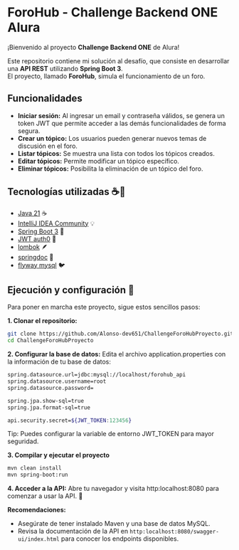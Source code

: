 # ForoHub - Challenge Backend ONE Alura  

¡Bienvenido al proyecto **Challenge Backend ONE** de Alura!  

Este repositorio contiene mi solución al desafío, que consiste en desarrollar una **API REST** utilizando **Spring Boot 3**.  
El proyecto, llamado **ForoHub**, simula el funcionamiento de un foro.  

## Funcionalidades  
- **Iniciar sesión:** Al ingresar un email y contraseña válidos, se genera un token JWT que permite acceder a las demás funcionalidades de forma segura.  
- **Crear un tópico:** Los usuarios pueden generar nuevos temas de discusión en el foro.  
- **Listar tópicos:** Se muestra una lista con todos los tópicos creados.  
- **Editar tópicos:** Permite modificar un tópico específico.  
- **Eliminar tópicos:** Posibilita la eliminación de un tópico del foro.

## Tecnologías utilizadas ☕🚀

- [Java 21](https://www.oracle.com/pe/java/technologies/downloads/) ☕
- [IntelliJ IDEA Community](https://www.jetbrains.com/es-es/idea/) 💡
- [Spring Boot 3](https://start.spring.io) 🍃
- [JWT auth0](https://github.com/auth0/java-jwt) 🔑
- [lombok](https://projectlombok.org) 🪶
- [springdoc](https://springdoc.org) 📄
- [flyway mysql](https://github.com/flyway/flyway) 🐦

## Ejecución y configuración 🚀

Para poner en marcha este proyecto, sigue estos sencillos pasos:

**1. Clonar el repositorio:**

```bash
git clone https://github.com/Alonso-dev651/ChallengeForoHubProyecto.git
cd ChallengeForoHubProyecto
```

**2. Configurar la base de datos:**
Edita el archivo application.properties con la información de tu base de datos:
```bash
spring.datasource.url=jdbc:mysql://localhost/forohub_api
spring.datasource.username=root
spring.datasource.password=

spring.jpa.show-sql=true
spring.jpa.format-sql=true

api.security.secret=${JWT_TOKEN:123456}
```
Tip: Puedes configurar la variable de entorno JWT_TOKEN para mayor seguridad.

**3. Compilar y ejecutar el proyecto**
```bash
mvn clean install
mvn spring-boot:run
```

**4. Acceder a la API:**
Abre tu navegador y visita  http:localhost:8080 para comenzar a usar la API. 🎉

**Recomendaciones:**
* Asegúrate de tener instalado Maven y una base de datos MySQL.
* Revisa la documentación de la API en `http:localhost:8080/swagger-ui/index.html` para conocer los endpoints disponibles.











